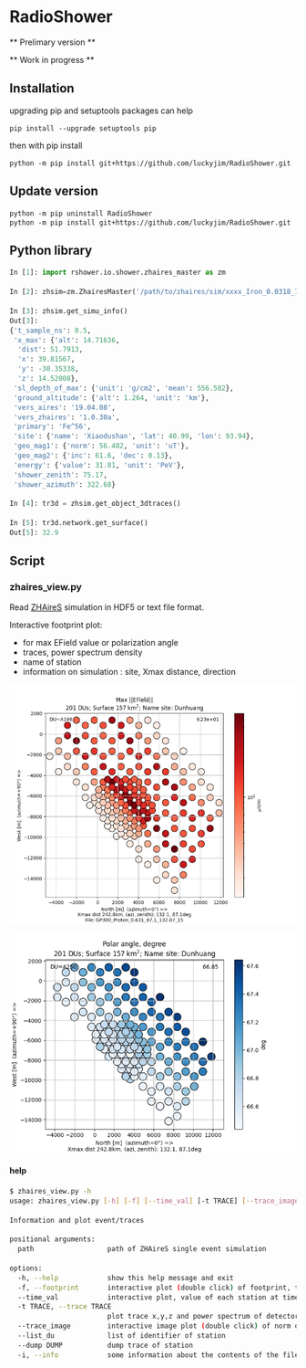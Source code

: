 # RadioShower

** Prelimary version **

** Work in progress **
## Installation


upgrading pip and setuptools packages can help

```
pip install --upgrade setuptools pip
```

then with pip install

```
python -m pip install git+https://github.com/luckyjim/RadioShower.git 
```

## Update version

```
python -m pip uninstall RadioShower
python -m pip install git+https://github.com/luckyjim/RadioShower.git 
 ```

## Python library

```python
In [1]: import rshower.io.shower.zhaires_master as zm

In [2]: zhsim=zm.ZhairesMaster('/path/to/zhaires/sim/xxxx_Iron_0.0318_75.2_322.7_12881')

In [3]: zhsim.get_simu_info()
Out[3]: 
{'t_sample_ns': 0.5,
 'x_max': {'alt': 14.71636,
  'dist': 51.7913,
  'x': 39.81567,
  'y': -30.35338,
  'z': 14.52008},
 'sl_depth_of_max': {'unit': 'g/cm2', 'mean': 556.502},
 'ground_altitude': {'alt': 1.264, 'unit': 'km'},
 'vers_aires': '19.04.08',
 'vers_zhaires': '1.0.30a',
 'primary': 'Fe^56',
 'site': {'name': 'Xiaodushan', 'lat': 40.99, 'lon': 93.94},
 'geo_mag1': {'norm': 56.482, 'unit': 'uT'},
 'geo_mag2': {'inc': 61.6, 'dec': 0.13},
 'energy': {'value': 31.81, 'unit': 'PeV'},
 'shower_zenith': 75.17,
 'shower_azimuth': 322.68}

In [4]: tr3d = zhsim.get_object_3dtraces()

In [5]: tr3d.network.get_surface()
Out[5]: 32.9
```

## Script 

### zhaires_view.py

Read [ZHAireS](http://aires.fisica.unlp.edu.ar/zhaires/) simulation in HDF5 or text file format.

Interactive footprint plot:
* for max EField value  or polarization angle 
* traces, power spectrum density
* name of station
* information on simulation : site, Xmax distance, direction

![ZHAireS footprint](doc/image/ZHaireS_footprint.png)

![ZHAireS footprint_polar](doc/image/ZHaireS_footprint_polar_angle.png)

#### help 

```bash
$ zhaires_view.py -h
usage: zhaires_view.py [-h] [-f] [--time_val] [-t TRACE] [--trace_image] [--list_du] [--dump stationMP] [-i] path

Information and plot event/traces

positional arguments:
  path                  path of ZHAireS single event simulation

options:
  -h, --help            show this help message and exit
  -f, --footprint       interactive plot (double click) of footprint, time max value and value for each station
  --time_val            interactive plot, value of each station at time t defined by a slider
  -t TRACE, --trace TRACE
                        plot trace x,y,z and power spectrum of detector unit (station)
  --trace_image         interactive image plot (double click) of norm of traces
  --list_du             list of identifier of station
  --dump DUMP           dump trace of station
  -i, --info            some information about the contents of the file
```
 